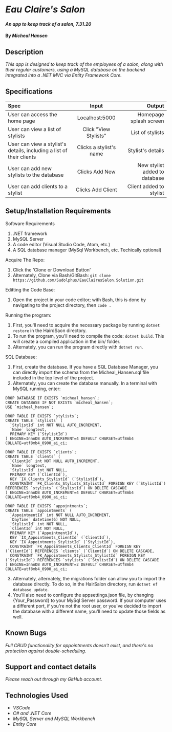 # _Eau Claire's Salon_

#### _An app to keep track of a salon, 7.31.20_

#### By _**Micheal Hansen**_

## Description

_This app is designed to keep track of the employees of a salon, along with their regular customers, using a MySQL database on the backend integrated into a .NET MVC via Entity Framework Core._

## Specifications

| Spec | Input | Output |
| :--- | :---: | ---: |
| User can access the home page| Localhost:5000 | Homepage splash screen|
| User can view a list of stylists| Click "View Stylists" | List of stylists |
| User can view a stylist's details, including a list of their clients | Clicks a stylist's name | Stylist's details |
| User can add new stylists to the database | Clicks Add New | New stylist added to database |
| User can add clients to a stylist | Clicks Add Client | Client added to stylist |

## Setup/Installation Requirements

Software Requirements
1. .NET framework
2. MySQL Server
3. A code editor (Visual Studio Code, Atom, etc.)
4. A SQL database manager (MySql Workbench, etc. Techically optional)

Acquire The Repo:
1. Click the 'Clone or Download Button'
2. Alternately, Clone via Bash/GitBash: `git clone https://github.com/Sudolphus/EauClairesSalon.Solution.git`

Editting the Code Base:
1. Open the project in your code editor; with Bash, this is done by navigating to the project directory, then `code .`

Running the program:
1. First, you'll need to acquire the necessary package by running `dotnet restore` in the HairdSaon directory.
2. To run the program, you'll need to compile the code: `dotnet build`. This will create a compiled application in the bin/ folder.
3. Alternately, you can run the program directly with `dotnet run`.

SQL Database:
1. First, create the database. If you have a SQL Database Manager, you can directly import the schema from the Micheal_Hansen.sql file included in the top level of the project.
2. Alternately, you can create the database manually. In a terminal with MySQL running, enter:
```
DROP DATABASE IF EXISTS `micheal_hansen`;
CREATE DATABASE IF NOT EXISTS `micheal_hansen`;
USE `micheal_hansen`;

DROP TABLE IF EXISTS `stylists`;
CREATE TABLE `stylists` (
  `StylistId` int NOT NULL AUTO_INCREMENT,
  `Name` longtext,
  PRIMARY KEY (`StylistId`)
) ENGINE=InnoDB AUTO_INCREMENT=4 DEFAULT CHARSET=utf8mb4 COLLATE=utf8mb4_0900_ai_ci;

DROP TABLE IF EXISTS `clients`;
CREATE TABLE `clients` (
  `ClientId` int NOT NULL AUTO_INCREMENT,
  `Name` longtext,
  `StylistId` int NOT NULL,
  PRIMARY KEY (`ClientId`),
  KEY `IX_Clients_StylistId` (`StylistId`),
  CONSTRAINT `FK_Clients_Stylists_StylistId` FOREIGN KEY (`StylistId`) REFERENCES `stylists` (`StylistId`) ON DELETE CASCADE
) ENGINE=InnoDB AUTO_INCREMENT=4 DEFAULT CHARSET=utf8mb4 COLLATE=utf8mb4_0900_ai_ci;

DROP TABLE IF EXISTS `appointments`;
CREATE TABLE `appointments` (
  `AppointmentId` int NOT NULL AUTO_INCREMENT,
  `DayTime` datetime(6) NOT NULL,
  `StylistId` int NOT NULL,
  `ClientId` int NOT NULL,
  PRIMARY KEY (`AppointmentId`),
  KEY `IX_Appointments_ClientId` (`ClientId`),
  KEY `IX_Appointments_StylistId` (`StylistId`),
  CONSTRAINT `FK_Appointments_Clients_ClientId` FOREIGN KEY (`ClientId`) REFERENCES `clients` (`ClientId`) ON DELETE CASCADE,
  CONSTRAINT `FK_Appointments_Stylists_StylistId` FOREIGN KEY (`StylistId`) REFERENCES `stylists` (`StylistId`) ON DELETE CASCADE
) ENGINE=InnoDB AUTO_INCREMENT=2 DEFAULT CHARSET=utf8mb4 COLLATE=utf8mb4_0900_ai_ci;
```
3. Alternately, alternately, the migrations folder can allow you to import the database directly. To do so, in the HairSalon directory, run `dotnet ef database update`.
4. You'll also need to configure the appsettings.json file, by changing {Your_Password} to your MySql Server password. If your computer uses a different port, if you're not the root user, or you've decided to import the database with a different name, you'll need to update those fields as well.
   
## Known Bugs

_Full CRUD functionality for appointments doesn't exist, and there's no protection against double-scheduling._

## Support and contact details

_Please reach out through my GitHub account._

## Technologies Used

* _VSCode_
* _C# and .NET Core_
* _MySQL Server and MySQL Workbench_
* _Entity Core_

